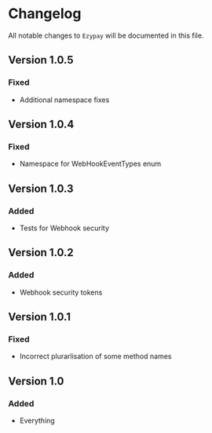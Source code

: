 # Changelog

All notable changes to `Ezypay` will be documented in this file.

## Version 1.0.5

### Fixed
- Additional namespace fixes

## Version 1.0.4

### Fixed
- Namespace for WebHookEventTypes enum

## Version 1.0.3

### Added
- Tests for Webhook security

## Version 1.0.2

### Added
- Webhook security tokens

## Version 1.0.1

### Fixed
- Incorrect plurarlisation of some method names

## Version 1.0

### Added
- Everything
